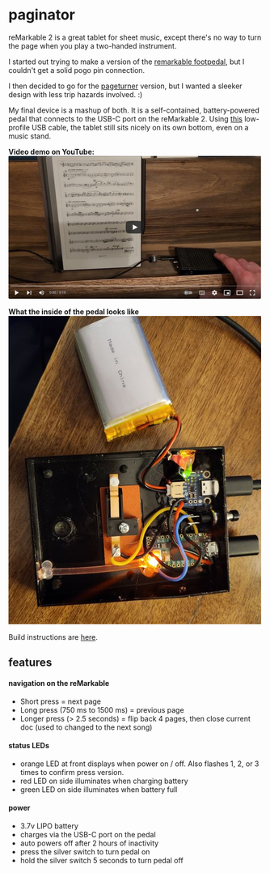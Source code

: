 # paginator
reMarkable 2 is a great tablet for sheet music, except there's no way to turn the page when you play a two-handed instrument.

I started out trying to make a version of the [remarkable footpedal](https://github.com/reini1305/remarkable_footpedal), but I couldn't get a solid pogo pin connection.

I then decided to go for the [pageturner](https://github.com/FunkyFab/pageturner) version, but I wanted a sleeker design with less trip hazards involved. :)

My final device is a mashup of both. It is a self-contained, battery-powered pedal that connects to the USB-C port on the reMarkable 2. Using [this](https://www.amazon.com/dp/B0C7GCQVC6) low-profile USB cable, the tablet still sits nicely on its own bottom, even on a music stand.

**Video demo on YouTube:**
[![YouTube demo video](https://raw.githubusercontent.com/aflusche/paginator/main/thumbnail_small.png)](https://youtu.be/zBM0Pr0DNEA)

**What the inside of the pedal looks like**
![paginator guts](https://raw.githubusercontent.com/aflusche/paginator/main/inside_with_light_small.jpg)

Build instructions are [here](build.md).

## features

#### navigation on the reMarkable
- Short press = next page
- Long press (750 ms to 1500 ms) = previous page
- Longer press (> 2.5 seconds) = flip back 4 pages, then close current doc (used to changed to the next song)

#### status LEDs
- orange LED at front displays when power on / off. Also flashes 1, 2, or 3 times to confirm press version.
- red LED on side illuminates when charging battery
- green LED on side illuminates when battery full

#### power
- 3.7v LIPO battery
- charges via the USB-C port on the pedal
- auto powers off after 2 hours of inactivity
- press the silver switch to turn pedal on
- hold the silver switch 5 seconds to turn pedal off
